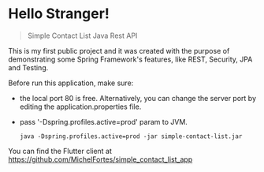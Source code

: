 # Hello Stranger!

> Simple Contact List Java Rest API


This is my first public project and it was created with the purpose of demonstrating some Spring Framework's features, like REST, Security, JPA and Testing.

Before run this application, make sure:
- the local port 80 is free. Alternatively, you can change the server port by editing the application.properties file.
- pass '-Dspring.profiles.active=prod' param to JVM.

      java -Dspring.profiles.active=prod -jar simple-contact-list.jar

You can find the Flutter client at https://github.com/MichelFortes/simple_contact_list_app